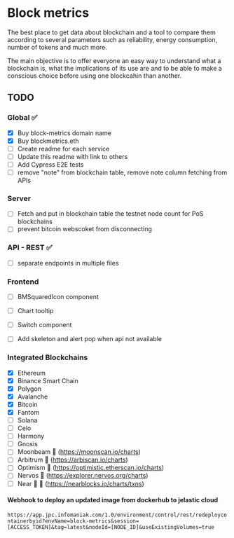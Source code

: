 # Block metrics

The best place to get data about blockchain and a tool to compare them according to several parameters such as reliability, energy consumption, number of tokens and much more.

The main objective is to offer everyone an easy way to understand what a blockchain is, what the implications of its use are and to be able to make a conscious choice before using one blockcahin than another.

## TODO

### Global :white_check_mark:

-   [x] Buy block-metrics domain name
-   [x] Buy blockmetrics.eth
-   [ ] Create readme for each service
-   [ ] Update this readme with link to others
-   [ ] Add Cypress E2E tests
-   [ ] remove "note" from blockchain table, remove note column fetching from APIs

### Server

-   [ ] Fetch and put in blockchain table the testnet node count for PoS blockchains
-   [ ] prevent bitcoin webscoket from disconnecting

### API - REST :white_check_mark:

-   [ ] separate endpoints in multiple files

### Frontend

-   [ ] BMSquaredIcon component
-   [ ] Chart tooltip
-   [ ] Switch component
-   [ ] Add skeleton and alert pop when api not available


### Integrated Blockchains

-   [x] Ethereum
-   [x] Binance Smart Chain
-   [x] Polygon
-   [x] Avalanche
-   [x] Bitcoin
-   [x] Fantom
-   [ ] Solana
-   [ ] Celo
-   [ ] Harmony
-   [ ] Gnosis
-   [ ] Moonbeam :pushpin: (https://moonscan.io/charts)
-   [ ] Arbitrum :pushpin: (https://arbiscan.io/charts)
-   [ ] Optimism :pushpin: (https://optimistic.etherscan.io/charts)
-   [ ] Nervos :pushpin: (https://explorer.nervos.org/charts)
-   [ ] Near :pushpin: :triangular_flag_on_post: (https://nearblocks.io/charts/txns)

#### Webhook to deploy an updated image from dockerhub to jelastic cloud

`https://app.jpc.infomaniak.com/1.0/environment/control/rest/redeploycontainerbyid?envName=block-metrics&session=[ACCESS_TOKEN]&tag=latest&nodeId=[NODE_ID]&useExistingVolumes=true`
